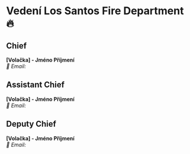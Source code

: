 # Vedení Los Santos Fire Department 🔥

## Chief 
**[Volačka] - Jméno Příjmení** <br>
*📧 Email:*

## Assistant Chief 
**[Volačka] - Jméno Příjmení** <br>
*📧 Email:* 

## Deputy Chief 
**[Volačka] - Jméno Příjmení** <br>
*📧 Email:*
